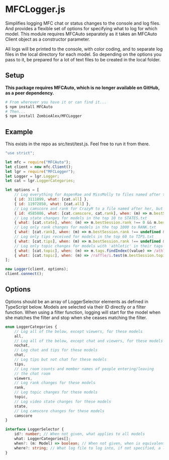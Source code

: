 # MFCLogger.js
Simplifies logging MFC chat or status changes to the console and log files.  And provides a flexible set of options for specifying what to log for which model. This module requires MFCAuto separately as it takes an MFCAuto Client object as a constructor parameter.

All logs will be printed to the console, with color coding, and to separate log files in the local directory for each model. So depending on the options you pass to it, be prepared for a lot of text files to be created in the local folder.

## Setup
**This package requires MFCAuto, which is no longer available on GitHub, as a peer dependency.**

```bash
# From wherever you have it or can find it...
$ npm install MFCAuto
# Then...
$ npm install ZombieAlex/MFCLogger
```

## Example
This exists in the repo as src/test/test.js. Feel free to run it from there.

```javascript
"use strict";

let mfc = require("MFCAuto");
let client = new mfc.Client();
let lgr = require("MFCLogger");
let Logger = lgr.Logger;
let cat = lgr.LoggerCategories;

let options = [
    // Log everything for AspenRae and MissMolly to files named after them
    { id: 3111899, what: [cat.all] },
    { id: 11972850, what: [cat.all] },
    // Log camscore and rank for CrazyM to a file named after her, but only when she has more than 500 viewers in her room
    { id: 4585086, what: [cat.camscore, cat.rank], when: (m) => m.bestSession.rc > 500 },
    // Log state changes for models in the top 10 to STATES.txt
    { what: [cat.state], when: (m) => m.bestSession.rank !== 0 && m.bestSession.rank <= 10, where: "STATES.txt" },
    // Log only rank changes for models in the top 1000 to RANK.txt
    { what: [cat.rank], when: (m) => m.bestSession.rank !== undefined && m.bestSession.rank !== 0, where: "RANK.txt" },
    // Log only tips received for models in the top 60 to TIPS.txt
    { what: [cat.tips], when: (m) => m.bestSession.rank !== undefined && m.bestSession.rank !== 0 && m.bestSession.rank <= 60, where: "TIPS.txt" },
    // Log only topic changes for models with 'athletic' in their tags or models with 'raffle' in their topic to ATHLETIC.txt and RANK.txt
    { what: [cat.topic], when: (m) => m.tags.findIndex((value) => /athletic/i.test(value)) !== -1, where: "ATHLETIC.txt" },
    { what: [cat.topic], when: (m) => /raffle/i.test(m.bestSession.topic), where: "RAFFLES.txt" }
];

new Logger(client, options);
client.connect();
```

## Options
Options should be an array of LoggerSelector elements as defined in TypeScript below. Models are selected via their ID directly or a filter function. When using a filter function, logging will start for the model when she matches the filter and stop when she ceases matching the filter.

```typescript
enum LoggerCategories {
    // Log all of the below, except viewers, for these models
    all,
    // Log all of the below, except chat and viewers, for these models
    nochat,
    // Log chat and tips for these models
    chat,
    // Log tips but not chat for these models
    tips,
    // Log room counts and member names of people entering/leaving
    // the chat room
    viewers,
    // Log rank changes for these models
    rank,
    // Log topic changes for these models
    topic,
    // Log video state changes for these models
    state,
    // Log camscore changes for these models
    camscore
}

interface LoggerSelector {
    id?: number; // When not given, what applies to all models
    what: LoggerCategories[];
    when?: (m: Model) => boolean; // When not given, when is equivalent to (m) => true
    where?: string; // What log file to log into, if not specified, a log file matching the model's current name will be used
}
```

